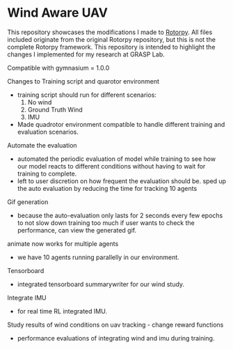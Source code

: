 # Wind Aware UAV 
This repository showcases the modifications I made to [Rotorpy](https://github.com/spencerfolk/rotorpy). All files included originate from the original Rotorpy repository, but this is not the complete Rotorpy framework. This repository is intended to highlight the changes I implemented for my research at GRASP Lab.


Compatible with gymnasium = 1.0.0 <br> 

Changes to Training script and quarotor environment <br>
- training script should run for different scenarios:
  1. No wind
  2. Ground Truth Wind
  3. IMU
- Made quadrotor environment compatible to handle different training and evaluation scenarios.
  
Automate the evaluation <br>
- automated the periodic evaluation of model while training to see how our model reacts to different conditions without having to wait for training to complete.
- left to user discretion on how frequent the evaluation should be. sped up the auto evaluation by reducing the time for tracking 10 agents
  
Gif generation <br>
- because the auto-evaluation only lasts for 2 seconds every few epochs to not slow down training too much if user wants to check the performance, can view the generated gif.

animate now works for multiple agents <br>
- we have 10 agents running parallelly in our environment.

Tensorboard <br>
- integrated tensorboard summarywriter for our wind study.

Integrate IMU <br>
- for real time RL integrated IMU.

Study results of wind conditions on uav tracking - change reward functions <br>
- performance evaluations of integrating wind and imu during training.

